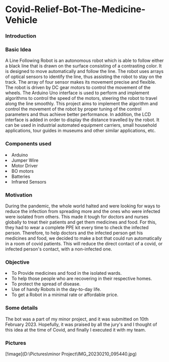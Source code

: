 # Covid-Relief-Bot-The-Medicine-Vehicle

### Introduction



### Basic Idea
A Line Following Robot is an autonomous robot which is able to follow either a black line that is drawn on the surface consisting of a contrasting color. It is designed to move automatically and follow the line. The robot uses arrays of optical sensors to identify the line, thus assisting the robot to stay on the track. The array of four sensor makes its movement precise and flexible. The robot is driven by DC gear motors to control the movement of the wheels. The Arduino Uno interface is used to perform and implement algorithms to control the speed of the motors, steering the robot to travel along the line smoothly. This project aims to implement the algorithm and control the movement of the robot by proper tuning of the control parameters and thus achieve better performance. In addition, the LCD interface is added in order to display the distance travelled by the robot. It can be used in industrial automated equipment carriers, small household applications, tour guides in museums and other similar applications, etc.

### Components used
<li> Arduino </li>
<li> Jumper Wire </li>
<li> Motor Driver </li>
<li> BO motors </li>
<li> Batteries </li>
<li> Infrared Sensors </li>

### Motivation
During the pandemic, the whole world halted and were looking for ways to reduce the infection from spreading more and the ones who were infected were isolated from others. This made it tough for doctors and nurses globally to treat their patients and get them medicines and food. For this, they had to wear a complete PPE kit every time to check the infected person. Therefore, to help doctors and the infected person get his medicines and food, we decided to make a bot that could run automatically in a room of covid patients. This will reduce the direct contact of a covid, or infected person's contact, with a non-infected one. 

### Objective
<li> To Provide medicines and food in the isolated wards.</li>
<li> To help those people who are recovering in their respective homes.
</li>
<li>To protect the spread of disease.
 </li>
<li>Use of handy Robots in the day-to-day life.</li>
<li> To get a Robot in a minimal rate or affordable price.</li>

### Some details 
The bot was a part of my minor project, and it was submitted on 10th February 2023.
Hopefully, it was praised by all the jury's and I thought of this idea at the time of Covid, and finally I executed it with my team.

### Pictures
[!image](D:\Pictures\minor Project\IMG_20230210_095440.jpg)
